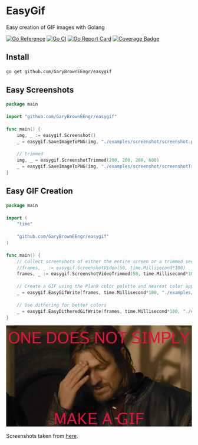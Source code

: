 # EasyGif

Easy creation of GIF images with Golang

[![Go Reference](https://pkg.go.dev/badge/github.com/GaryBrownEEngr/easygif.svg)](https://pkg.go.dev/github.com/GaryBrownEEngr/easygif)
[![Go CI](https://github.com/GaryBrownEEngr/easygif/actions/workflows/go.yml/badge.svg)](https://github.com/GaryBrownEEngr/easygif/actions/workflows/go.yml)
[![Go Report Card](https://goreportcard.com/badge/github.com/GaryBrownEEngr/easygif)](https://goreportcard.com/report/github.com/GaryBrownEEngr/easygif)
[![Coverage Badge](https://img.shields.io/endpoint?url=https://gist.githubusercontent.com/GaryBrownEEngr/0a036dc69ea9afb4202e2d262fec1e1d/raw/GaryBrownEEngr_easygif_main.json)](https://github.com/GaryBrownEEngr/easygif/actions)

## Install

```bash
go get github.com/GaryBrownEEngr/easygif
```

## Easy Screenshots

```go
package main

import "github.com/GaryBrownEEngr/easygif"

func main() {
	img, _ := easygif.Screenshot()
	_ = easygif.SaveImageToPNG(img, "./examples/screenshot/screenshot.png")

	// trimmed
	img, _ = easygif.ScreenshotTrimmed(200, 200, 200, 600)
	_ = easygif.SaveImageToPNG(img, "./examples/screenshot/screenshotTrimmed.png")
}

```

## Easy GIF Creation

```go
package main

import (
	"time"

	"github.com/GaryBrownEEngr/easygif"
)

func main() {
	// Collect screenshots of either the entire screen or a trimmed section of it.
	//frames, _ := easygif.ScreenshotVideo(50, time.Millisecond*100)
	frames, _ := easygif.ScreenshotVideoTrimmed(50, time.Millisecond*100, 200, 10, 50, 400)

	// Create a GIF using the Plan9 color palette and nearest color approximation.
	_ = easygif.EasyGifWrite(frames, time.Millisecond*100, "./examples/gif/screenshotTrimmed.gif")

	// Use dithering for better colors
	_ = easygif.EasyDitheredGifWrite(frames, time.Millisecond*100, "./examples/gif/screenshotTrimmedDithered.gif")
}

```

![GIF made by golang easygif One does not simply make a gif](https://github.com/GaryBrownEEngr/easygif/blob/main/examples/gif/OneDoesNotSimplyMakeAGIF.gif)

Screenshots taken from [here](https://www.youtube.com/watch?v=klidgum0_v8).
